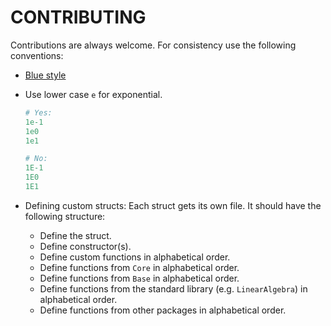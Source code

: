 # CONTRIBUTING

Contributions are always welcome.
For consistency use the following conventions:

- [Blue style](https://github.com/JuliaDiff/BlueStyle)

- Use lower case `e` for exponential.

  ```jl
  # Yes:
  1e-1
  1e0
  1e1

  # No:
  1E-1
  1E0
  1E1
  ```

- Defining custom structs:
  Each struct gets its own file.
  It should have the following structure:
  - Define the struct.
  - Define constructor(s).
  - Define custom functions in alphabetical order.
  - Define functions from `Core` in alphabetical order.
  - Define functions from `Base` in alphabetical order.
  - Define functions from the standard library (e.g. `LinearAlgebra`) in alphabetical order.
  - Define functions from other packages in alphabetical order.
